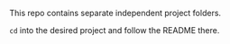 This repo contains separate independent project folders.

`cd` into the desired project and follow the README there.
